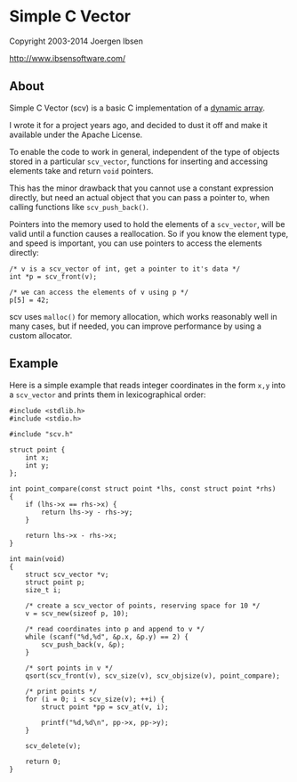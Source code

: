 
Simple C Vector
===============

Copyright 2003-2014 Joergen Ibsen

<http://www.ibsensoftware.com/>


About
-----

Simple C Vector (scv) is a basic C implementation of a [dynamic array][dyna].

I wrote it for a project years ago, and decided to dust it off and make it
available under the Apache License.

To enable the code to work in general, independent of the type of objects
stored in a particular `scv_vector`, functions for inserting and accessing
elements take and return `void` pointers.

This has the minor drawback that you cannot use a constant expression
directly, but need an actual object that you can pass a pointer to, when
calling functions like `scv_push_back()`.

Pointers into the memory used to hold the elements of a `scv_vector`, will be
valid until a function causes a reallocation. So if you know the element
type, and speed is important, you can use pointers to access the elements
directly:

    /* v is a scv_vector of int, get a pointer to it's data */
    int *p = scv_front(v);

    /* we can access the elements of v using p */
    p[5] = 42;

scv uses `malloc()` for memory allocation, which works reasonably well in
many cases, but if needed, you can improve performance by using a custom
allocator.

[dyna]: http://en.wikipedia.org/wiki/Dynamic_array


Example
-------

Here is a simple example that reads integer coordinates in the form `x,y`
into a `scv_vector` and prints them in lexicographical order:

    #include <stdlib.h>
    #include <stdio.h>

    #include "scv.h"

    struct point {
        int x;
        int y;
    };

    int point_compare(const struct point *lhs, const struct point *rhs)
    {
        if (lhs->x == rhs->x) {
            return lhs->y - rhs->y;
        }

        return lhs->x - rhs->x;
    }

    int main(void)
    {
        struct scv_vector *v;
        struct point p;
        size_t i;

        /* create a scv_vector of points, reserving space for 10 */
        v = scv_new(sizeof p, 10);

        /* read coordinates into p and append to v */
        while (scanf("%d,%d", &p.x, &p.y) == 2) {
            scv_push_back(v, &p);
        }

        /* sort points in v */
        qsort(scv_front(v), scv_size(v), scv_objsize(v), point_compare);

        /* print points */
        for (i = 0; i < scv_size(v); ++i) {
            struct point *pp = scv_at(v, i);

            printf("%d,%d\n", pp->x, pp->y);
        }

        scv_delete(v);

        return 0;
    }
